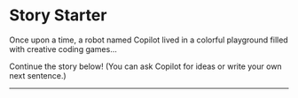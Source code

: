 # Story Starter

Once upon a time, a robot named Copilot lived in a colorful playground filled with creative coding games...

Continue the story below! (You can ask Copilot for ideas or write your own next sentence.)

---
